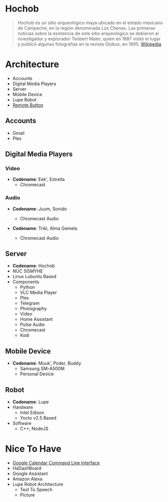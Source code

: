 # Hochob

> Hochob es un sitio arqueológico maya ubicado en el estado mexicano de Campeche, en la región denominada Los Chenes. Las primeras noticias sobre la existencia de este sitio arqueológico se debieron al investigador y explorador Teobert Maler, quien en 1887 visitó el lugar y publicó algunas fotografías en la revista Globus, en 1895. [Wikipedia](https://es.wikipedia.org/wiki/Hochob)

# Architecture

- Accounts
- Digital Media Players
- Server
- Mobile Device
- Lupe Robot
- [Remote Button](http://electronics.stackexchange.com/questions/255922/esp8266-driving-relay-and-reading-button)

## Accounts

- Gmail
- Plex

## Digital Media Players

### Video

- __Codename__: Eek', Estrella
  - Chromecast

### Audio

- __Codename__: Juum, Sonido
  - Chromecast Audio

- __Codename__: Triki, Alma Gemela
  - Chromecast Audio

## Server

- __Codename__: Hochob
- NUC 5i5MYHE 
- Linux Lubuntu Based
- Components
  - Python
  - VLC Media Player
  - Plex
  - Telegram
  - Photography
  - Video
  - Home Assistant
  - Pulse Audio
  - Chromecast
  - Kodi

## Mobile Device

- __Codename__:  Muuk’, Poder, Buddy
  - Samsung SM-A500M
  - Personal Device

## Robot

- __Codename__:  Lupe
- Hardware
  - Intel Edison
  - Yocto v2.5 Based
- Software
  - C++, NodeJS

# Nice To Have

- [Google Calendar Command Line Interface](https://github.com/insanum/gcalcli)
- HaDashBoard
- Google Assistant
- Amazon Alexa
- Lupe Robot Architecture
  - Text To Speech
  - Picture